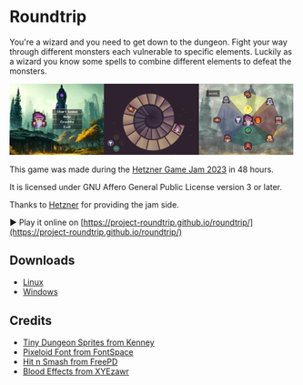 # Roundtrip

You're a wizard and you need to get down to the dungeon.
Fight your way through different monsters each vulnerable to specific elements.
Luckily as a wizard you know some spells to combine different elements to defeat the monsters.

<img src="assets/screenshots/menu.png" width="33%" /><img src="assets/screenshots/level.png" width="33%" /><img src="assets/screenshots/help.png" width="33%" />

This game was made during the [Hetzner Game Jam 2023](https://gamejam.hetzner.com) in 48 hours.

It is licensed under GNU Affero General Public License version 3 or later.

Thanks to [Hetzner](https://hetzner.com) for providing the jam side.

▶ Play it online on [https://project-roundtrip.github.io/roundtrip/](https://project-roundtrip.github.io/roundtrip/)

## Downloads
* [Linux](https://project-roundtrip.github.io/roundtrip/roundtrip.x86_64)
* [Windows](https://project-roundtrip.github.io/roundtrip/roundtrip.exe)

## Credits

- [Tiny Dungeon Sprites from Kenney](https://www.kenney.nl/assets/tiny-dungeon)
- [Pixeloid Font from FontSpace](https://www.fontspace.com/pixeloid-font-f69232)
- [Hit n Smash from FreePD](https://freepd.com)
- [Blood Effects from XYEzawr](https://xyezawr.itch.io/gif-free-pixel-effects-pack-5-blood-effects)
